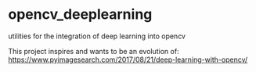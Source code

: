 # opencv_deeplearning
utilities for the integration of deep learning into opencv

This project inspires and wants to be an evolution of:
https://www.pyimagesearch.com/2017/08/21/deep-learning-with-opencv/
